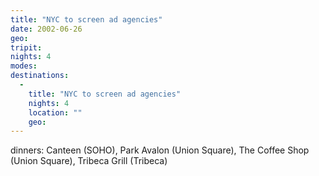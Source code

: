 ```yaml
---
title: "NYC to screen ad agencies"
date: 2002-06-26
geo: 
tripit: 
nights: 4
modes: 
destinations:
  -
    title: "NYC to screen ad agencies"
    nights: 4
    location: ""
    geo: 
---
```


dinners: Canteen (SOHO), Park Avalon (Union Square), The Coffee Shop (Union Square), Tribeca Grill (Tribeca)

